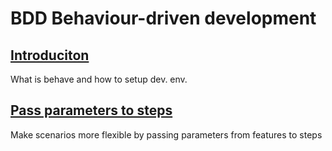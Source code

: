 # BDD Behaviour-driven development

## [Introduciton](intro.md) 
What is behave and how to setup dev. env.

## [Pass parameters to steps]()
Make scenarios more flexible by passing parameters from features to steps 

  